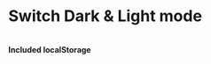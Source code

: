 <h1>Switch Dark <span style={color: 'orangered'}>&</span> Light mode</h1>
<br>
<b>Included localStorage</b>
